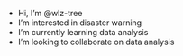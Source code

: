 - Hi, I’m @wlz-tree
- I’m interested in disaster warning
- I’m currently learning data analysis
- I’m looking to collaborate on data analysis

<!---
wlz-tree/wlz-tree is a ✨ special ✨ repository because its `README.md` (this file) appears on your GitHub profile.
You can click the Preview link to take a look at your changes.
--->
